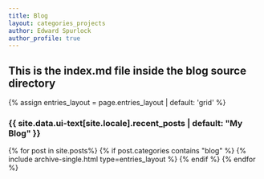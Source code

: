 ```yaml
---
title: Blog
layout: categories_projects
author: Edward Spurlock
author_profile: true
---
```


## This is the index.md file inside the blog source directory
{% assign entries_layout = page.entries_layout | default: 'grid' %}
<h3 class="archive__subtitle">{{ site.data.ui-text[site.locale].recent_posts | default: "My Blog" }}</h3>
<div class="entries-{{ entries_layout }}">
{% for post in site.posts%}
    {% if post.categories contains "blog" %}
        {% include archive-single.html type=entries_layout %}
    {% endif %}
{% endfor %}
</div>